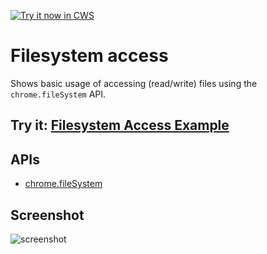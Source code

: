<a target="_blank" href="https://chrome.google.com/webstore/detail/ehbhjpchdgepkgjhfkhpkjdbnljedllm">![Try it now in CWS](https://raw.github.com/GoogleChrome/chrome-app-samples/master/tryitnowbutton.png "Click here to install this sample from the Chrome Web Store")</a>


# Filesystem access

Shows basic usage of accessing (read/write) files using the `chrome.fileSystem` API.

## Try it: [Filesystem Access Example](https://chrome.google.com/webstore/detail/filesystem-access-example/lgagklodbbhcljogcdhmjfpgpcohedcp)


## APIs

* [chrome.fileSystem](http://developer.chrome.com/trunk/apps/fileSystem.html)
     
## Screenshot
![screenshot](https://raw.github.com/GoogleChrome/chrome-app-samples/master/filesystem-access/assets/screenshot_1280_800.png)

